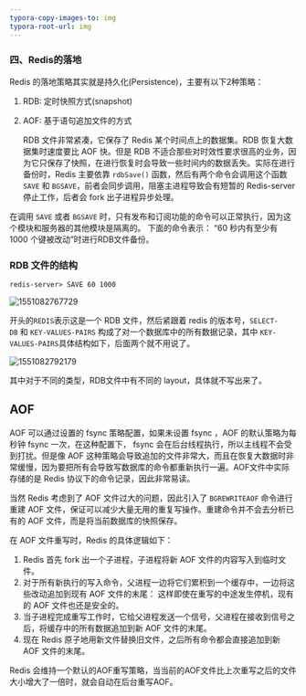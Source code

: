 ```yaml
---
typora-copy-images-to: img
typora-root-url: img
---
```


### 四、Redis的落地

 

Redis 的落地策略其实就是持久化(Persistence)，主要有以下2种策略：

1. RDB: 定时快照方式(snapshot)

2. AOF: 基于语句追加文件的方式

   RDB 文件非常紧凑，它保存了 Redis 某个时间点上的数据集。RDB 恢复大数据集时速度要比 AOF 快。但是 RDB 不适合那些对时效性要求很高的业务，因为它只保存了快照，在进行恢复时会导致一些时间内的数据丢失。实际在进行备份时，Redis 主要依靠 `rdbSave()` 函数，然后有两个命令会调用这个函数 `SAVE` 和 `BGSAVE`，前者会同步调用，阻塞主进程导致会有短暂的 Redis-server 停止工作，后者会 fork 出子进程异步处理。

在调用 `SAVE` 或者 `BGSAVE` 时，只有发布和订阅功能的命令可以正常执行，因为这个模块和服务器的其他模块是隔离的。
下面的命令表示： “60 秒内有至少有 1000 个键被改动”时进行RDB文件备份。

### RDB 文件的结构

```shell
redis-server> SAVE 60 1000
```

![1551082767729](/1551082767729.png)

开头的`REDIS`表示这是一个 RDB 文件，然后紧跟着 redis 的版本号，`SELECT-DB` 和 `KEY-VALUES-PAIRS` 构成了对一个数据库中的所有数据记录，其中 `KEY-VALUES-PAIRS`具体结构如下，后面两个就不用说了。

![1551082792179](/1551082792179.png)

其中对于不同的类型，RDB文件中有不同的 layout，具体就不写出来了。

## AOF

AOF 可以通过设置的 fsync 策略配置，如果未设置 fsync ，AOF 的默认策略为每秒钟 fsync 一次，在这种配置下， fsync 会在后台线程执行，所以主线程不会受到打扰。但是像 AOF 这种策略会导致追加的文件非常大，而且在恢复大数据时非常缓慢，因为要把所有会导致写数据库的命令都重新执行一遍。AOF文件中实际存储的是 Redis 协议下的命令记录，因此非常易读。

当然 Redis 考虑到了 AOF 文件过大的问题，因此引入了 `BGREWRITEAOF` 命令进行重建 AOF 文件，保证可以减少大量无用的重复写操作。重建命令并不会去分析已有的 AOF 文件，而是将当前数据库的快照保存。

在 AOF 文件重写时，Redis 的具体逻辑如下：

1. Redis 首先 fork 出一个子进程，子进程将新 AOF 文件的内容写入到临时文件。
2. 对于所有新执行的写入命令，父进程一边将它们累积到一个缓存中，一边将这些改动追加到现有 AOF 文件的末尾： 这样即使在重写的中途发生停机，现有的 AOF 文件也还是安全的。
3. 当子进程完成重写工作时，它给父进程发送一个信号，父进程在接收到信号之后，将缓存中的所有数据追加到新 AOF 文件的末尾。
4. 现在 Redis 原子地用新文件替换旧文件，之后所有命令都会直接追加到新 AOF 文件的末尾。

Redis 会维持一个默认的AOF重写策略，当当前的AOF文件比上次重写之后的文件大小增大了一倍时，就会自动在后台重写AOF。
















